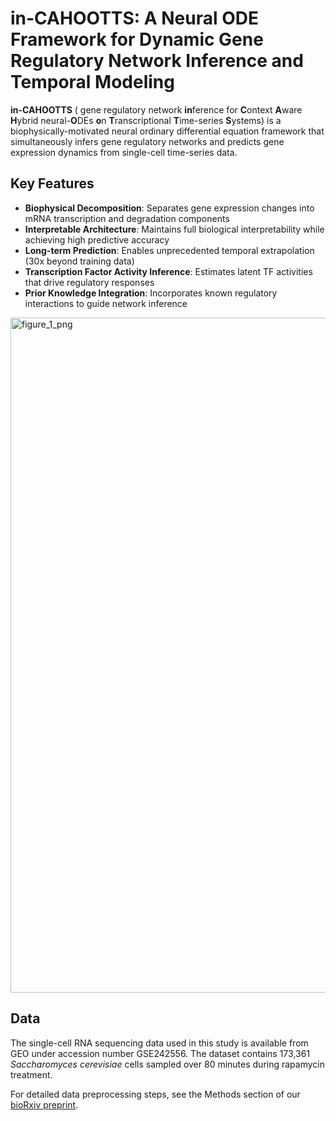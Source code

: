 # in-CAHOOTTS: A Neural ODE Framework for Dynamic Gene Regulatory Network Inference and Temporal Modeling

**in-CAHOOTTS** ( gene regulatory network **in**ference for **C**ontext **A**ware **H**ybrid neural-**O**DEs **o**n **T**ranscriptional **T**ime-series **S**ystems) is a biophysically-motivated neural ordinary differential equation framework that simultaneously infers gene regulatory networks and predicts gene expression dynamics from single-cell time-series data.

## Key Features

- **Biophysical Decomposition**: Separates gene expression changes into mRNA transcription and degradation components
- **Interpretable Architecture**: Maintains full biological interpretability while achieving high predictive accuracy
- **Long-term Prediction**: Enables unprecedented temporal extrapolation (30x beyond training data)
- **Transcription Factor Activity Inference**: Estimates latent TF activities that drive regulatory responses
- **Prior Knowledge Integration**: Incorporates known regulatory interactions to guide network inference

<img width="1920" height="1080" alt="figure_1_png" src="https://github.com/user-attachments/assets/c876e328-2c5e-4679-9d4a-2845249322e5" />

## Data

The single-cell RNA sequencing data used in this study is available from GEO under accession number GSE242556. The dataset contains 173,361 *Saccharomyces cerevisiae* cells sampled over 80 minutes during rapamycin treatment.

For detailed data preprocessing steps, see the Methods section of our [bioRxiv preprint](http://bit.ly/4pA2MvN).
